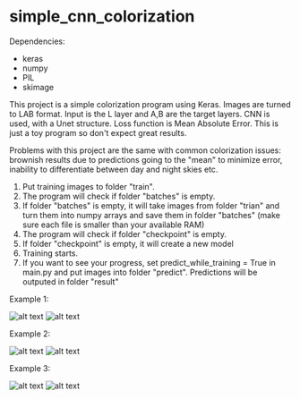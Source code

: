 # simple_cnn_colorization

Dependencies:
- keras
- numpy
- PIL
- skimage

This project is a simple colorization program using Keras. Images are turned to LAB format. Input is the L layer and A,B are the target layers. 
CNN is used, with a Unet structure. 
Loss function is Mean Absolute Error.
This is just a toy program so don't expect great results.

Problems with this project are the same with common colorization issues: brownish results due to predictions going to the "mean" to minimize error, inability to differentiate between day and night skies etc.

1. Put training images to folder "train". 
2. The program will check if folder "batches" is empty. 
3. If folder "batches" is empty, it will take images from folder "trian" and turn them into numpy arrays and save them in folder "batches" (make sure each file is smaller than your available RAM)
4. The program will check if folder "checkpoint" is empty.
5. If folder "checkpoint" is empty, it will create a new model
6. Training starts.
7. If you want to see your progress, set predict_while_training = True in main.py and put images into folder "predict". Predictions will be outputed in folder "result"


Example 1:

![alt text](https://github.com/pralphv/simple_cnn_colorization/blob/master/photos/predict_1.jpg)   ![alt text](https://github.com/pralphv/simple_cnn_colorization/blob/master/photos/result_1.jpeg)

Example 2:

![alt text](https://github.com/pralphv/simple_cnn_colorization/blob/master/photos/predict_2.jpg)   ![alt text](https://github.com/pralphv/simple_cnn_colorization/blob/master/photos/result_2.jpeg)

Example 3:

![alt text](https://github.com/pralphv/simple_cnn_colorization/blob/master/photos/predict_3.jpg)   ![alt text](https://github.com/pralphv/simple_cnn_colorization/blob/master/photos/result_3.jpeg)
